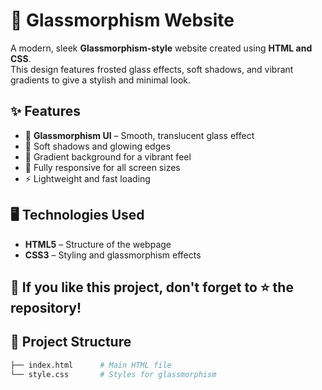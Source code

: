 # 🌟 Glassmorphism Website

A modern, sleek **Glassmorphism-style** website created using **HTML and CSS**.  
This design features frosted glass effects, soft shadows, and vibrant gradients to give a stylish and minimal look.

## ✨ Features

- 🎨 **Glassmorphism UI** – Smooth, translucent glass effect
- 💎 Soft shadows and glowing edges
- 🌈 Gradient background for a vibrant feel
- 📱 Fully responsive for all screen sizes
- ⚡ Lightweight and fast loading

## 🖥️ Technologies Used

- **HTML5** – Structure of the webpage  
- **CSS3** – Styling and glassmorphism effects  


## 💖 If you like this project, don't forget to ⭐ the repository!


## 📂 Project Structure

```bash
├── index.html      # Main HTML file
└── style.css       # Styles for glassmorphism


